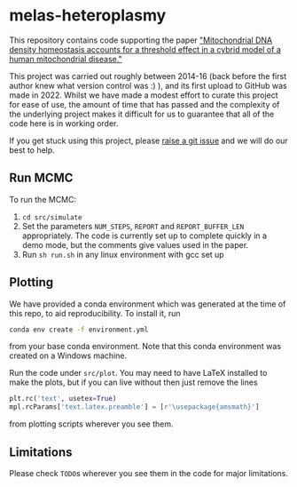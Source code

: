 # melas-heteroplasmy

This repository contains code supporting the paper ["Mitochondrial DNA density homeostasis accounts for a threshold effect in a cybrid model of a human mitochondrial disease."](https://doi.org/10.1042/BCJ20170651)

This project was carried out roughly between 2014-16 (back before the first author knew what version control was :) ), and its first upload to GitHub was made in 2022. Whilst we have made a modest effort to curate this project for ease of use, the amount of time that has passed and the complexity of the underlying project makes it difficult for us to guarantee that all of the code here is in working order.

If you get stuck using this project, please [raise a git issue](https://github.com/StochasticBiology/melas-heteroplasmy/issues) and we will do our best to help.

## Run MCMC

To run the MCMC:
1. `cd src/simulate`
2. Set the parameters `NUM_STEPS`, `REPORT` and `REPORT_BUFFER_LEN` appropriately. The code is currently set up to complete quickly in a demo mode, but the comments give values used in the paper.
3. Run `sh run.sh` in any linux environment with gcc set up

## Plotting
We have provided a conda environment which was generated at the time of this repo, to aid reproducibility. To install it, run
```bash
conda env create -f environment.yml
```
from your base conda environment. Note that this conda environment was created on a Windows machine.

Run the code under `src/plot`. You may need to have LaTeX installed to make the plots, but if you can live without then just remove the lines
```python 
plt.rc('text', usetex=True)
mpl.rcParams['text.latex.preamble'] = [r'\usepackage{amsmath}']
```
from plotting scripts wherever you see them.

## Limitations
Please check `TODO`s wherever you see them in the code for major limitations.
